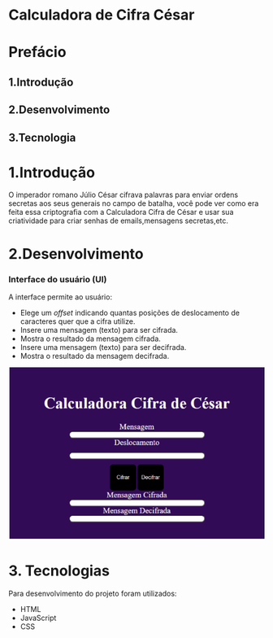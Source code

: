 # Calculadora de Cifra César


# Prefácio

## 1.Introdução
## 2.Desenvolvimento
## 3.Tecnologia


# 1.Introdução

O imperador romano Júlio César cifrava palavras para enviar ordens secretas aos seus generais no campo de batalha, você pode ver como era feita essa criptografia com a Calculadora Cifra de César e usar sua criatividade para criar senhas de emails,mensagens secretas,etc.

# 2.Desenvolvimento
### Interface do usuário (UI)

A interface  permite ao usuário:

* Elege um _offset_ indicando quantas posições de deslocamento de caracteres
  quer que a cifra utilize.
* Insere uma mensagem (texto) para ser cifrada.
* Mostra o resultado da mensagem cifrada.
* Insere uma mensagem (texto) para ser decifrada.
* Mostra o resultado da mensagem decifrada.

![](src/calculadora-cifra-cesar.png)


# 3. Tecnologias

Para desenvolvimento do projeto foram utilizados:

* HTML
* JavaScript
* CSS

